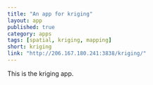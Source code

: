 ```yaml
---
title: "An app for kriging"
layout: app
published: true
category: apps
tags: [spatial, kriging, mapping]
short: kriging
link: "http://206.167.180.241:3838/kriging/"
---
```


This is the kriging app.
